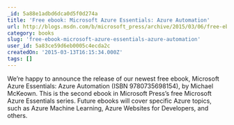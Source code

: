 ```yaml
---
_id: 5a88e1adbd6dca0d5f0d274a
title: 'Free ebook: Microsoft Azure Essentials: Azure Automation'
url: http://blogs.msdn.com/b/microsoft_press/archive/2015/03/06/free-ebook-microsoft-azure-essentials-azure-automation.aspx
category: books
slug: 'free-ebook-microsoft-azure-essentials-azure-automation'
user_id: 5a83ce59d6eb0005c4ecda2c
createdOn: '2015-03-13T16:15:34.000Z'
tags: []
---
```


We’re happy to announce the release of our newest free ebook, Microsoft Azure Essentials: Azure Automation (ISBN 9780735698154), by Michael McKeown. This is the second ebook in Microsoft Press’s free Microsoft Azure Essentials series. Future ebooks will cover specific Azure topics, such as Azure Machine Learning, Azure Websites for Developers, and others.
